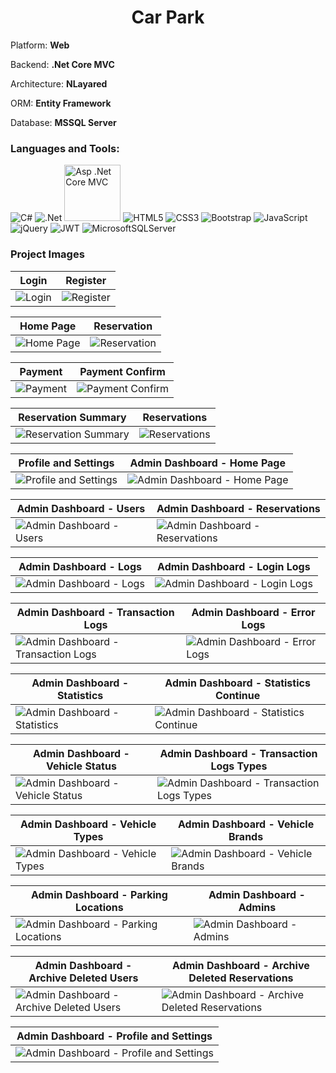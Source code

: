 <h1 align="center">Car Park</h1>

<p>Platform: <b>Web</b></p>
<p>Backend: <b>.Net Core MVC</b></p>
<p>Architecture: <b>NLayared</b></p>
<p>ORM: <b>Entity Framework</b></p>
<p>Database: <b>MSSQL Server</b></p>

<h3 align="left">Languages and Tools:</h3>
<p align="left" witdh="320" height="320">
  <img src="https://img.shields.io/badge/c%23-%23239120.svg?style=for-the-badge&amp;logo=c-sharp&amp;logoColor=white" alt="C#"> 
  <img src="https://img.shields.io/badge/.NET-5C2D91?style=for-the-badge&amp;logo=.net&amp;logoColor=white" alt=".Net"> 
  <img width="90" src="https://github.com/user-attachments/assets/3522e61e-095f-4d66-bd30-add3f99b252b" alt="Asp .Net Core MVC"> 
  <img src="https://img.shields.io/badge/html5-%23E34F26.svg?style=for-the-badge&amp;logo=html5&amp;logoColor=white" alt="HTML5"> 
  <img src="https://img.shields.io/badge/css3-%231572B6.svg?style=for-the-badge&amp;logo=css3&amp;logoColor=white" alt="CSS3">
  <img src="https://img.shields.io/badge/bootstrap-%23563D7C.svg?style=for-the-badge&amp;logo=bootstrap&amp;logoColor=white" alt="Bootstrap"> 
  <img src="https://img.shields.io/badge/javascript-%23323330.svg?style=for-the-badge&amp;logo=javascript&amp;logoColor=%23F7DF1E" alt="JavaScript"> 
  <img src="https://img.shields.io/badge/jquery-%230769AD.svg?style=for-the-badge&amp;logo=jquery&amp;logoColor=white" alt="jQuery">
  <img src="https://img.shields.io/badge/JWT-black?style=for-the-badge&amp;logo=JSON%20web%20tokens" alt="JWT">
  <img src="https://img.shields.io/badge/Microsoft%20SQL%20Sever-CC2927?style=for-the-badge&amp;logo=microsoft%20sql%20server&amp;logoColor=white" alt="MicrosoftSQLServer"> 
</p>

<h3 align="left">Project Images</h3>

| Login | Register |
| --- | --- |
| ![Login](https://github.com/user-attachments/assets/2688397e-326c-497f-8f19-8317fce88ae6) | ![Register](https://github.com/user-attachments/assets/b3c418cd-dbaa-4c5e-98b4-dbf567ca37b1) |

| Home Page | Reservation |
| --- | --- |
| ![Home Page](https://github.com/user-attachments/assets/7bb53860-69df-410b-86ec-6f2893b43999) | ![Reservation](https://github.com/user-attachments/assets/a8f4c456-ada9-484c-8902-f8da2b957fa1) |

| Payment | Payment Confirm |
| --- | --- |
| ![Payment](https://github.com/user-attachments/assets/9d5d894c-28a5-43c1-b5c5-72f2a65c86b7) | ![Payment Confirm](https://github.com/user-attachments/assets/95f23b9d-1337-4b9f-8c80-471a886e9e34) |

| Reservation Summary | Reservations |
| --- | --- |
| ![Reservation Summary](https://github.com/user-attachments/assets/62d4d9e8-b205-4e6e-91ed-1c8dd0ef5f16) | ![Reservations](https://github.com/user-attachments/assets/2103110f-06d5-49b3-abea-739cc9d64823) |

| Profile and Settings | Admin Dashboard - Home Page |
| --- | --- |
| ![Profile and Settings](https://github.com/user-attachments/assets/d58ec3e9-6f62-443a-8546-ecd9dc0dd3e5) | ![Admin Dashboard - Home Page](https://github.com/user-attachments/assets/fdd1c95c-a568-4e70-95b4-fb70bf5460e0) |

| Admin Dashboard - Users | Admin Dashboard - Reservations |
| --- | --- |
| ![Admin Dashboard - Users](https://github.com/user-attachments/assets/a49d5bea-7fa1-4068-9335-0e023f598086) | ![Admin Dashboard - Reservations](https://github.com/user-attachments/assets/cbb80e02-02ec-482d-9798-2fcc936acce2) |

| Admin Dashboard - Logs | Admin Dashboard - Login Logs |
| --- | --- |
| ![Admin Dashboard - Logs](https://github.com/user-attachments/assets/4b7a5bc0-04cb-49d3-9de9-b8f4354cec6e) | ![Admin Dashboard - Login Logs](https://github.com/user-attachments/assets/e069686f-eaff-4cb3-a56b-fb09825749a9) |

| Admin Dashboard - Transaction Logs | Admin Dashboard - Error Logs |
| --- | --- |
| ![Admin Dashboard - Transaction Logs](https://github.com/user-attachments/assets/f869aed5-20bc-448c-aa6e-74ed541812ba) | ![Admin Dashboard - Error Logs](https://github.com/user-attachments/assets/edae1e31-a07c-4921-8e56-2e942462a28d) |

| Admin Dashboard - Statistics | Admin Dashboard - Statistics Continue |
| --- | --- |
| ![Admin Dashboard - Statistics](https://github.com/user-attachments/assets/fe56fd3b-6b75-46ba-b27f-8c8362a2f3b9) | ![Admin Dashboard - Statistics Continue](https://github.com/user-attachments/assets/90664a72-6abd-4b65-b1b9-656fc020dd83) |

| Admin Dashboard - Vehicle Status | Admin Dashboard - Transaction Logs Types |
| --- | --- |
| ![Admin Dashboard - Vehicle Status](https://github.com/user-attachments/assets/1e8b61f3-7c2f-417d-9ae6-537fccbda772) | ![Admin Dashboard - Transaction Logs Types](https://github.com/user-attachments/assets/77fa5cc4-a319-4e3b-b5f2-2e068879d62f) |

| Admin Dashboard - Vehicle Types | Admin Dashboard - Vehicle Brands |
| --- | --- |
| ![Admin Dashboard - Vehicle Types](https://github.com/user-attachments/assets/0df9cb28-6241-4a8e-8157-cdd4fc88a9a3) | ![Admin Dashboard - Vehicle Brands](https://github.com/user-attachments/assets/9240313a-67e4-4fd8-93de-6b7a19c9f7c3) |

| Admin Dashboard - Parking Locations | Admin Dashboard - Admins |
| --- | --- |
| ![Admin Dashboard - Parking Locations](https://github.com/user-attachments/assets/5d9e5b88-2d2c-441e-9a0f-b6e5a1da1e5c) | ![Admin Dashboard - Admins](https://github.com/user-attachments/assets/1ede96a9-54a3-4147-9a4a-cc0b6c408d1c) |

| Admin Dashboard - Archive Deleted Users | Admin Dashboard - Archive Deleted Reservations |
| --- | --- |
| ![Admin Dashboard - Archive Deleted Users](https://github.com/user-attachments/assets/89ad8b7b-3d0e-4a3b-822d-acff5fccd91c) | ![Admin Dashboard - Archive Deleted Reservations](https://github.com/user-attachments/assets/4bf94005-0cb4-47e3-a4fa-fb9710e4777c) |

| Admin Dashboard - Profile and Settings |
| --- |
| ![Admin Dashboard - Profile and Settings](https://github.com/user-attachments/assets/309b8ac2-4389-46ea-8052-3376de9de9eb) |
